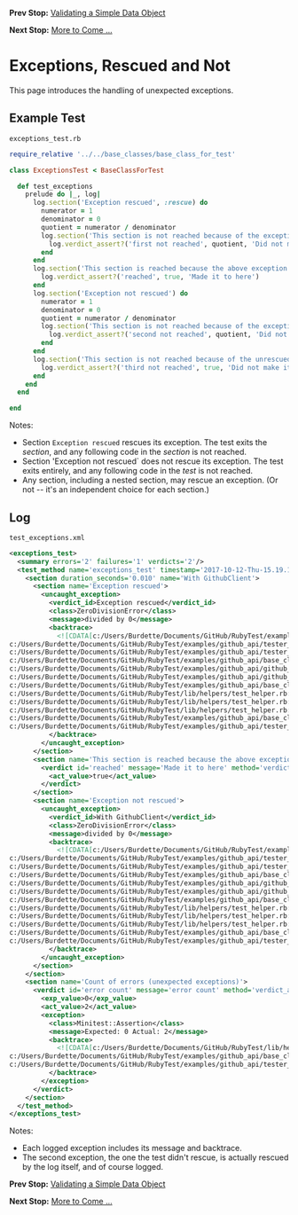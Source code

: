 <!--- GENERATED FILE, DO NOT EDIT --->
**Prev Stop:** [Validating a Simple Data Object](./DataValidSimple.md)

**Next Stop:** [More to Come ...](./MoreToCome.md)


# Exceptions, Rescued and Not

This page introduces the handling of unexpected exceptions.

## Example Test

<code>exceptions_test.rb</code>
```ruby
require_relative '../../base_classes/base_class_for_test'

class ExceptionsTest < BaseClassForTest

  def test_exceptions
    prelude do |_, log|
      log.section('Exception rescued', :rescue) do
        numerator = 1
        denominator = 0
        quotient = numerator / denominator
        log.section('This section is not reached because of the exception') do
          log.verdict_assert?('first not reached', quotient, 'Did not make it here because exception raised')
        end
      end
      log.section('This section is reached because the above exception was rescued') do
        log.verdict_assert?('reached', true, 'Made it to here')
      end
      log.section('Exception not rescued') do
        numerator = 1
        denominator = 0
        quotient = numerator / denominator
        log.section('This section is not reached because of the exception') do
          log.verdict_assert?('second not reached', quotient, 'Did not make it here because exception raised')
        end
      end
      log.section('This section is not reached because of the unrescued exception') do
        log.verdict_assert?('third not reached', true, 'Did not make it here because exception raised')
      end
    end
  end

end
```

Notes:

- Section `Exception rescued` rescues its exception.  The test exits the _section_, and any following code in the _section_ is not reached.
- Section 'Exception not rescued` does not rescue its exception.  The test exits entirely, and any following code in the _test_ is not reached.
- Any section, including a nested section, may rescue an exception.  (Or not -- it's an independent choice for each section.)

## Log

<code>test_exceptions.xml</code>
```xml
<exceptions_test>
  <summary errors='2' failures='1' verdicts='2'/>
  <test_method name='exceptions_test' timestamp='2017-10-12-Thu-15.19.11.422'>
    <section duration_seconds='0.010' name='With GithubClient'>
      <section name='Exception rescued'>
        <uncaught_exception>
          <verdict_id>Exception rescued</verdict_id>
          <class>ZeroDivisionError</class>
          <message>divided by 0</message>
          <backtrace>
            <![CDATA[c:/Users/Burdette/Documents/GitHub/RubyTest/examples/github_api/tester_tour/tests/exceptions_test.rb:10:in `/'
c:/Users/Burdette/Documents/GitHub/RubyTest/examples/github_api/tester_tour/tests/exceptions_test.rb:10:in `block (2 levels) in test_exceptions'
c:/Users/Burdette/Documents/GitHub/RubyTest/examples/github_api/tester_tour/tests/exceptions_test.rb:7:in `block in test_exceptions'
c:/Users/Burdette/Documents/GitHub/RubyTest/examples/github_api/base_classes/base_class_for_test.rb:13:in `block (2 levels) in prelude'
c:/Users/Burdette/Documents/GitHub/RubyTest/examples/github_api/github_client.rb:18:in `block in with'
c:/Users/Burdette/Documents/GitHub/RubyTest/examples/github_api/github_client.rb:14:in `with'
c:/Users/Burdette/Documents/GitHub/RubyTest/examples/github_api/base_classes/base_class_for_test.rb:12:in `block in prelude'
c:/Users/Burdette/Documents/GitHub/RubyTest/lib/helpers/test_helper.rb:23:in `block (2 levels) in test'
c:/Users/Burdette/Documents/GitHub/RubyTest/lib/helpers/test_helper.rb:22:in `block in test'
c:/Users/Burdette/Documents/GitHub/RubyTest/lib/helpers/test_helper.rb:21:in `test'
c:/Users/Burdette/Documents/GitHub/RubyTest/examples/github_api/base_classes/base_class_for_test.rb:11:in `prelude'
c:/Users/Burdette/Documents/GitHub/RubyTest/examples/github_api/tester_tour/tests/exceptions_test.rb:6:in `test_exceptions']]>
          </backtrace>
        </uncaught_exception>
      </section>
      <section name='This section is reached because the above exception was rescued'>
        <verdict id='reached' message='Made it to here' method='verdict_assert?' outcome='passed' volatile='false'>
          <act_value>true</act_value>
        </verdict>
      </section>
      <section name='Exception not rescued'>
        <uncaught_exception>
          <verdict_id>With GithubClient</verdict_id>
          <class>ZeroDivisionError</class>
          <message>divided by 0</message>
          <backtrace>
            <![CDATA[c:/Users/Burdette/Documents/GitHub/RubyTest/examples/github_api/tester_tour/tests/exceptions_test.rb:21:in `/'
c:/Users/Burdette/Documents/GitHub/RubyTest/examples/github_api/tester_tour/tests/exceptions_test.rb:21:in `block (2 levels) in test_exceptions'
c:/Users/Burdette/Documents/GitHub/RubyTest/examples/github_api/tester_tour/tests/exceptions_test.rb:18:in `block in test_exceptions'
c:/Users/Burdette/Documents/GitHub/RubyTest/examples/github_api/base_classes/base_class_for_test.rb:13:in `block (2 levels) in prelude'
c:/Users/Burdette/Documents/GitHub/RubyTest/examples/github_api/github_client.rb:18:in `block in with'
c:/Users/Burdette/Documents/GitHub/RubyTest/examples/github_api/github_client.rb:14:in `with'
c:/Users/Burdette/Documents/GitHub/RubyTest/examples/github_api/base_classes/base_class_for_test.rb:12:in `block in prelude'
c:/Users/Burdette/Documents/GitHub/RubyTest/lib/helpers/test_helper.rb:23:in `block (2 levels) in test'
c:/Users/Burdette/Documents/GitHub/RubyTest/lib/helpers/test_helper.rb:22:in `block in test'
c:/Users/Burdette/Documents/GitHub/RubyTest/lib/helpers/test_helper.rb:21:in `test'
c:/Users/Burdette/Documents/GitHub/RubyTest/examples/github_api/base_classes/base_class_for_test.rb:11:in `prelude'
c:/Users/Burdette/Documents/GitHub/RubyTest/examples/github_api/tester_tour/tests/exceptions_test.rb:6:in `test_exceptions']]>
          </backtrace>
        </uncaught_exception>
      </section>
    </section>
    <section name='Count of errors (unexpected exceptions)'>
      <verdict id='error count' message='error count' method='verdict_assert_equal?' outcome='failed' volatile='true'>
        <exp_value>0</exp_value>
        <act_value>2</act_value>
        <exception>
          <class>Minitest::Assertion</class>
          <message>Expected: 0 Actual: 2</message>
          <backtrace>
            <![CDATA[c:/Users/Burdette/Documents/GitHub/RubyTest/lib/helpers/test_helper.rb:21:in `test'
c:/Users/Burdette/Documents/GitHub/RubyTest/examples/github_api/base_classes/base_class_for_test.rb:11:in `prelude'
c:/Users/Burdette/Documents/GitHub/RubyTest/examples/github_api/tester_tour/tests/exceptions_test.rb:6:in `test_exceptions']]>
          </backtrace>
        </exception>
      </verdict>
    </section>
  </test_method>
</exceptions_test>
```

Notes:

- Each logged exception includes its message and backtrace.
- The second exception, the one the test didn't rescue, is actually rescued by the log itself, and of course logged.

**Prev Stop:** [Validating a Simple Data Object](./DataValidSimple.md)

**Next Stop:** [More to Come ...](./MoreToCome.md)

